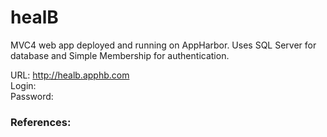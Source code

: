 # healB

MVC4 web app deployed and running on AppHarbor.  Uses SQL Server for database and Simple Membership for authentication.

URL:	  http://healb.apphb.com   
Login:       
Password: 

### References:

